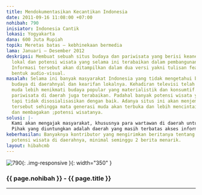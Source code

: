 ```yaml
---
title: Mendokumentasikan Kecantikan Indonesia
date: 2011-09-16 11:08:00 +07:00
nohibah: 790
inisiator: Indonesia Cantik
lokasi: Yogyakarta
dana: 600 Juta Rupiah
topik: Meretas batas – kebhinekaan bermedia
lama: Januari – Desember 2012
deskripsi: Membuat sebuah situs budaya dan pariwisata yang berisi keanekaragaman budaya
  lokal dan potensi wisata yang selama ini terabaikan dalam pembangunan nasional.
  Informasi tersebut akan ditampilkan dalam dua versi yakni tulisan feature dan dalam
  bentuk audio-visual.
masalah: Selama ini banyak masyarakat Indonesia yang tidak mengetahui banyak tentang
  budaya di daerahnyal dan kearifan lokalnya. Kehadiran televisi telah membuat geransi
  muda lebih menikmati budaya popular yang materialistik dan konsumtif. Selain budaya,
  pariwisata di daerah juga terabaikan. Padahal banyak potensi wisata yang menarik
  tapi tidak disosialisasikan dengan baik. Adanya situs ini akan menjembatani masalah
  tersebut sehingga mata generasi muda akan terbuka dan lebih mencintai budayanya
  dan membagakan ;potensi wisatanya.
solusi: |-
  Kami akan mengajak masyarakat, khususnya para wartawan di daerah untuk berkontribusi menggali kearifan lokal budaya dan potensi wisata di daerahnya. Berita dalam bentuk feature dan audio-visual akan ditayangkan disitus kami, dan juga disebarluaskan ke youtube dan jejaring sosial yang ada. Dengan cara itu masyarakat kita akan lebih menhargai budaya lokalnya serta membagakan wisatanya.
  Pihak yang diuntungkan adalah daerah yang masih terbatas akses informasinya untuk menyebarluaskan potensi daerahnya baik dari sisi budaya maupoun pariwisata. Dengan demikian, keadaan masyarakat setempat akan menjadi perhatian publik dan juga pemerintah.
keberhasilan: Banyaknya kontributor yang mengirimkan beritanya tentang budaya dan
  potensi wisata di daerahnya, minimal seminggu 2 berita menarik.
layout: hibahcmb
---
```


![790](/static/img/hibahcmb/790.png){: .img-responsive }{: width="350" }

### {{ page.nohibah }} - {{ page.title }}

---
